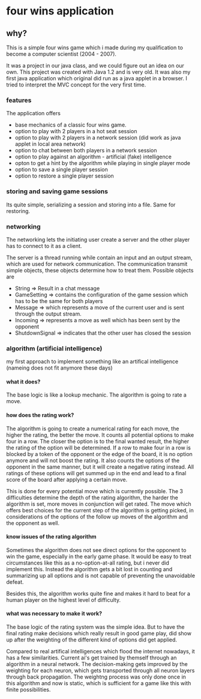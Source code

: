 # four wins application

## why?

This is a simple four wins game which i made during my qualification to become a computer scientist (2004 - 2007).

It was a project in our java class, and we could figure out an idea on our own. This project was created with Java 1.2 and is very old.
It was also my first java application which original did run as a java applet in a browser. I tried to interpret the MVC concept for the very first time.

### features

The application offers
- base mechanics of a classic four wins game.
- option to play with 2 players in a hot seat session
- option to play with 2 players in a network session (did work as java applet in local area network)
- option to chat between both players in a network session
- option to play against an algorithm - artificial (fake) intelligence
- opton to get a hint by the algorithm while playing in single player mode
- option to save a single player session
- option to restore a single player session

### storing and saving game sessions

Its quite simple, serializing a session and storing into a file. Same for restoring.

### networking

The networking lets the initiating user create a server and the other player has to connect to it as a client.

The server is a thread running while contain an input and an output stream, which are used for network communication.
The communication transmit simple objects, these objects determine how to treat them.
Possible objects are
- String => Result in a chat message
- GameSetting => contains the configuration of the game session which has to be the same for both players
- Message => which represents a move of the current user and is sent through the output stream.
- Incoming => represents a move as well which has been sent by the opponent
- ShutdownSignal => indicates that the other user has closed the session


### algorithm (artificial intelligence)

my first approach to implement something like an artifical intelligence (nameing does not fit anymore these days)

#### what it does?

The base logic is like a lookup mechanic. The algorithm is going to rate a move.

#### how does the rating work?

The algorithm is going to create a numerical rating for each move, the higher the rating, the better the move.
It counts all potential options to make four in a row. The closer the option is to the final wanted result, the higher the rating of the option will be determined.
If a row to make four in a row is blocked by a token of the opponent or the edge of the board, it is no option anymore and will not boost the rating. 
It also counts the options of the opponent in the same manner, but it will create a negative rating instead.
All ratings of these options will get summed up in the end and lead to a final score of the board after applying a certain move.

This is done for every potential move which is currently possible. The 3 difficulties determine the depth of the rating algorithm, the harder the algorithm is set, more moves in conjunction will get rated.
The move which offers best choices for the current step of the algorithm is getting picked, in considerations of the options of the follow up moves of the algorithm and the opponent as well.

#### know issues of the rating algorithm

Sometimes the algorithm does not see direct options for the opponent to win the game, especially in the early game phase.
It would be easy to treat circumstances like this as a no-option-at-all rating, but i never did implement this.
Instead the algorithm gets a bit lost in counting and summarizing up all options and is not capable of preventing the unavoidable defeat.

Besides this, the algorithm works quite fine and makes it hard to beat for a human player on the highest level of difficulty.

#### what was necessary to make it work?

The base logic of the rating system was the simple idea. But to have the final rating make decisions which really result in good game play, did show up after the weighting of the different kind of options did get applied.

Compared to real artifical intelligences which flood the internet nowadays, it has a few similarities.
Current ai's get trained by themself through an algorithm in a neural network. The decision-making gets improved by the weighting for each neuron, which gets transported through all neuron layers through back propagation.
The weightng process was only done once in this algorithm and now is static, which is sufficient for a game like this with finite possibilities.
